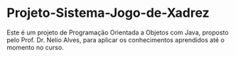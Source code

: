 # Projeto-Sistema-Jogo-de-Xadrez
Este é um projeto de Programação Orientada a Objetos com Java, proposto pelo Prof. Dr. Nelio Alves, para aplicar os conhecimentos aprendidos até o momento no curso.
